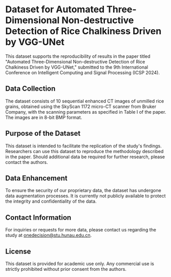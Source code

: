 # Dataset for Automated Three-Dimensional Non-destructive Detection of Rice Chalkiness Driven by VGG-UNet
This dataset supports the reproducibility of results in the paper titled "Automated Three-Dimensional Non-destructive Detection of Rice Chalkiness Driven by VGG-UNet," submitted to the 9th International Conference on Intelligent Computing and Signal Processing (ICSP 2024).

## Data Collection
The dataset consists of 10 sequential enhanced CT images of unmilled rice grains, obtained using the SkyScan 1172 micro-CT scanner from Bruker Company, with the scanning parameters as specified in Table I of the paper. The images are in 8-bit BMP format.

## Purpose of the Dataset
This dataset is intended to facilitate the replication of the study's findings. Researchers can use this dataset to reproduce the methodology described in the paper. Should additional data be required for further research, please contact the authors.

## Data Enhancement
To ensure the security of our proprietary data, the dataset has undergone data augmentation processes. It is currently not publicly available to protect the integrity and confidentiality of the data.

## Contact Information
For inquiries or requests for more data, please contact us regarding the study at onedecision@stu.hunau.edu.cn.

## License
This dataset is provided for academic use only. Any commercial use is strictly prohibited without prior consent from the authors.
